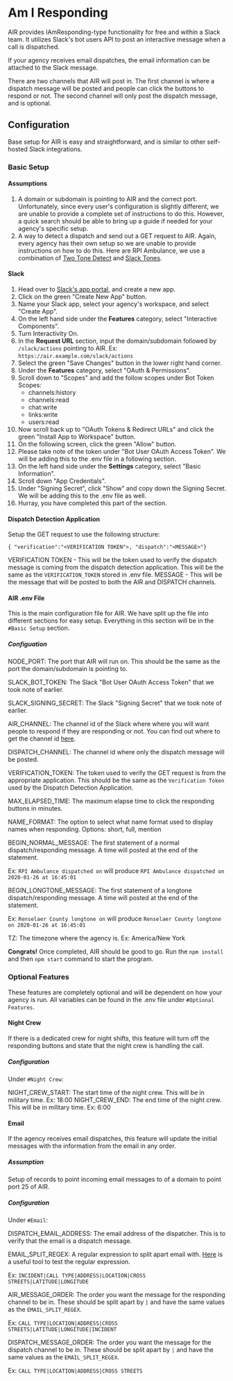 # Am I Responding
    
AIR provides IAmResponding-type functionality for free and within a Slack team. It utilizes Slack's bot users API to post an interactive message when a call is dispatched. 

If your agency receives email dispatches, the email information can be attached to the Slack message.

There are two channels that AIR will post in. The first channel is where a dispatch message will be posted and people can click the buttons to respond or not. The second channel will only post the dispatch message, and is optional.
## Configuration

Base setup for AIR is easy and straightforward, and is similar to other self-hosted Slack integrations.
### Basic Setup

#### Assumptions

1. A domain or subdomain is pointing to AIR and the correct port. Unfortunately, since every user's configuration is slightly different, we are unable to provide a complete set of instructions to do this. However, a quick search should be able to bring up a guide if needed for your agency's specific setup.
2. A way to detect a dispatch and send out a GET request to AIR. Again, every agency has their own setup so we are unable to provide instructions on how to do this. Here are RPI Ambulance, we use a combination of [Two Tone Detect](https://www.twotonedetect.net/) and [Slack Tones](https://github.com/rpiambulance/slack-tones).


#### Slack

1. Head over to [Slack's app portal](https://api.slack.com/apps), and create a new app.
1. Click on the green "Create New App" button.
1. Name your Slack app, select your agency's workspace, and select "Create App".
1. On the left hand side under the **Features** category, select "Interactive Components".
1. Turn Interactivity On.
1. In the **Request URL** section, input the domain/subdomain followed by `/slack/actions` pointing to AIR. Ex: `https://air.example.com/slack/actions`
1. Select the green "Save Changes" button in the lower right hand corner.
1. Under the **Features** category, select "OAuth & Permissions".
1. Scroll down to "Scopes" and add the follow scopes under Bot Token Scopes:
    * channels:history
    * channels:read
    * chat:write
    * links:write
    * users:read
1. Now scroll back up to "OAuth Tokens & Redirect URLs" and click the green "Install App to Workspace" button.
1. On the following screen, click the green "Allow" button.
1. Please take note of the token under "Bot User OAuth Access Token". We will be adding this to the .env file in a following section.
1. On the left hand side under the **Settings** category, select "Basic Information".
1. Scroll down "App Credentials".
1. Under "Signing Secret", click "Show" and copy down the Signing Secret. We will be adding this to the .env file as well.
1. Hurray, you have completed this part of the section.


#### Dispatch Detection Application

Setup the GET request to use the following structure: 

`{ "verification":"<VERIFICATION TOKEN">, "dispatch":"<MESSAGE>"}`

VERIFICATION TOKEN - This will be the token used to verify the dispatch message is coming from the dispatch detection application. This will be the same as the `VERIFICATION_TOKEN` stored in .env file.
MESSAGE - This will be the message that will be posted to both the AIR and DISPATCH channels.

#### AIR .env File

This is the main configuration file for AIR. We have split up the file into different sections for easy setup. Everything in this section will be in the `#Basic Setup` section.

##### Configuation

NODE_PORT: The port that AIR will run on. This should be the same as the port the domain/subdomain is pointing to.

SLACK_BOT_TOKEN: The Slack "Bot User OAuth Access Token" that we took note of earlier.

SLACK_SIGNING_SECRET: The Slack "Signing Secret" that we took note of earlier.

AIR_CHANNEL: The channel id of the Slack where where you will want people to respond if they are responding or not. You can find out where to get the channel id [here](https://www.wikihow.com/Find-a-Channel-ID-on-Slack-on-PC-or-Mac).

DISPATCH_CHANNEL: The channel id where only the dispatch message will be posted.

VERIFICATION_TOKEN: The token used to verify the GET request is from the appropriate application. This should be the same as the `Verification Token` used by the Dispatch Detection Application.

MAX_ELAPSED_TIME: The maximum elapse time to click the responding buttons in minutes.

NAME_FORMAT: The option to select what name format used to display names when responding. Options: short, full, mention

BEGIN_NORMAL_MESSAGE: The first statement of a normal dispatch/responding message. A time will posted at the end of the statement. 

Ex: `RPI Ambulance dispatched on` will produce `RPI Ambulance dispatched on 2020-01-26 at 16:45:01`

BEGIN_LONGTONE_MESSAGE:  The first statement of a longtone dispatch/responding message. A time will posted at the end of the statement.

Ex: `Renselaer County longtone on` will produce `Renselaer County longtone on 2020-01-26 at 16:45:01`

TZ: The timezone where the agency is. Ex: America/New York

**Congrats!** Once completed, AIR should be good to go. Run the `npm install` and then `npm start` command to start the program. 

### Optional Features

These features are completely optional and will be dependent on how your agency is run. All variables can be found in the .env file under `#Optional Features`.

#### Night Crew

If there is a dedicated crew for night shifts, this feature will turn off the responding buttons and state that the night crew is handling the call.

##### Configuration

Under `#Night Crew`:

NIGHT_CREW_START: The start time of the night crew. This will be in military time. Ex: 18:00
NIGHT_CREW_END: The end time of the night crew. This will be in military time. Ex: 6:00

#### Email

If the agency receives email dispatches, this feature will update the initial messages with the information from the email in any order.

##### Assumption

Setup of records to point incoming email messages to of a domain to point port 25 of AIR.

##### Configuration

Under `#Email`:

DISPATCH_EMAIL_ADDRESS: The email address of the dispatcher. This is to verify that the email is a dispatch message.

EMAIL_SPLIT_REGEX: A regular expression to split apart email with. [Here](https://regex101.com/) is a useful tool to test the regular expression.

Ex: `INCIDENT|CALL TYPE|ADDRESS|LOCATION|CROSS STREETS|LATITUDE|LONGITUDE`

AIR_MESSAGE_ORDER: The order you want the message for the responding channel to be in. These should be split apart by `|` and have the same values as the `EMAIL_SPLIT_REGEX`. 

Ex: `CALL TYPE|LOCATION|ADDRESS|CROSS STREETS|LATITUDE|LONGITUDE|INCIDENT`

DISPATCH_MESSAGE_ORDER: The order you want the message for the dispatch channel to be in. These should be split apart by `|` and have the same values as the `EMAIL_SPLIT_REGEX`. 

Ex: `CALL TYPE|LOCATION|ADDRESS|CROSS STREETS`

